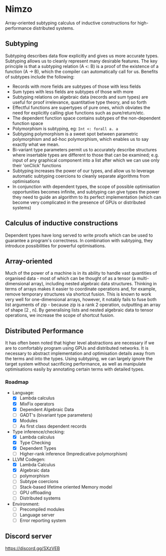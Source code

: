 # Nimzo
Array-oriented subtyping calculus of inductive constructions for high-performance distributed systems.

## Subtyping
Subtyping describes data flow explicitly and gives us more accurate types. Subtyping allows us to cleanly represent many desirable features. The key principle is that a subtyping relation (A <: B) is a proof of the existence of a function (A -> B), which the compiler can automatically call for us. Benefits of subtypes include the following:
* Records with more fields are subtypes of those with less fields
* Sum types with less fields are subtypes of those with more
* Subtyping relations on algebraic data (records and sum types) are useful for proof irrelevance, quantitative type theory, and so forth
* Effectful functions are supertypes of pure ones, which obviates the need for explicitly calling glue functions such as pure/return/etc.
* The dependent function space contains subtypes of the non-dependent function space
* Polymorphism is subtyping, eg: `Int <: forall a. a`
* Subtyping polymorphism is a sweet spot between parametric polymorphism and ad-hoc polymorphism, which enables us to say exactly what we mean.
* Bi-variant type parameters permit us to accurately describe structures where insertable types are different to those that can be examined; e.g. input of any graphical component into a list after which we can use only their 'onClick' functions
* Subtyping increases the power of our types, and allow us to leverage automatic subtyping coercions to cleanly separate algorithms from optimisations
* In conjunction with dependent types, the scope of possible optimisation opportunities becomes infinite, and subtyping can give types the power they need to guide an algorithm to its perfect implementation (which can become very complicated in the presence of GPUs or distributed systems)

## Calculus of inductive constructions
Dependent types have long served to write proofs which can be used to guarantee a program's correctness. In combination with subtyping, they introduce possibilities for powerful optimisations.

## Array-oriented
Much of the power of a machine is in its ability to handle vast quantities of organised data - most of which can be thought of as a tensor (a multi-dimensional array), including nested algebraic data structures. Thinking in terms of arrays makes it easier to coordinate operations and, for example, remove temporary structures via shortcut fusion. This is known to work very well for one-dimensional arrays, however, it notably fails to fuse both list arguments of zip - because zip is a rank 2 operation, outputting an array of shape [2 , n]. By generalising lists and nested algebraic data to tensor operations, we increase the scope of shortcut fusion.

  
## Distributed Performance
It has often been noted that higher level abstractions are necessary if we are to comfortably program using GPUs and distributed networks. It is necessary to abstract implementation and optimisation details away from the terms and into the types. Using subtyping, we can largely ignore the target system without sacrificing performance, as well as manipulate optimisations easily by annotating certain terms with detailed types.


### Roadmap
- Language:
    - [x] Lambda calculus
    - [x] MixFix operators
    - [x] Dependent Algebraic Data
    - [ ] GADT's (bivariant type parameters)
    - [x] Modules
    - [ ] As first class dependent records
- Type inference/checking:
    - [x] Lambda calculus
    - [x] Type Checking
    - [x] Dependent Types
    - [ ] Higher-rank inference (Impredicative polymorphism)
- LLVM Codegen:
    - [x] Lambda Calculus
    - [x] Algebraic data
    - [ ] polymorphism
    - [ ] Subtype coercions
    - [ ] Stack-based lifetime oriented Memory model
    - [ ] GPU offloading
    - [ ] Distributed systems
- Environment:
    - [ ] Precompiled modules
    - [ ] Language server
    - [ ] Error reporting system

## Discord server
https://discord.gg/SXzVEB
